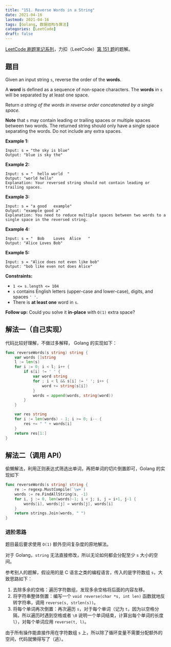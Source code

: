 ```yaml
---
title: "151. Reverse Words in a String"
date: 2021-04-16
lastmod: 2021-04-16
tags: [Golang, 数据结构与算法]
categories: [LeetCode]
draft: false
---
```


[LeetCode 刷题笔记系列](/posts/leetcode/leetcode)，力扣（LeetCode）[第 151 题](https://leetcode-cn.com/problems/reverse-words-in-a-string)的题解。

<!--more-->

## 题目

Given an input string `s`, reverse the order of the **words**.

A **word** is defined as a sequence of non-space characters. The **words** in `s` will be separated by at least one space.

Return _a string of the words in reverse order concatenated by a single space._

**Note** that `s` may contain leading or trailing spaces or multiple spaces between two words. The returned string should only have a single space separating the words. Do not include any extra spaces.

**Example 1:**

```text
Input: s = "the sky is blue"
Output: "blue is sky the"
```

**Example 2:**

```text
Input: s = "  hello world  "
Output: "world hello"
Explanation: Your reversed string should not contain leading or trailing spaces.
```

**Example 3:**

```text
Input: s = "a good   example"
Output: "example good a"
Explanation: You need to reduce multiple spaces between two words to a single space in the reversed string.
```

**Example 4:**

```text
Input: s = "  Bob    Loves  Alice   "
Output: "Alice Loves Bob"
```

**Example 5:**

```text
Input: s = "Alice does not even like bob"
Output: "bob like even not does Alice"
```

**Constraints:**

- `1 <= s.length <= 104`
- `s` contains English letters (upper-case and lower-case), digits, and spaces `' '`.
- There is **at least one** word in `s`.

**Follow up:** Could you solve it **in-place** with `O(1)` extra space?

## 解法一（自己实现）

代码比较好理解，不做过多解释， Golang 的实现如下：

```go
func reverseWords(s string) string {
    var words []string
    l := len(s)
    for i := 0; i < l; i++ {
        if s[i] != ' ' {
            var word string
            for ; i < l && s[i] != ' '; i++ {
                word += string(s[i])
            }
            words = append(words, string(word))
        }
    }

    var res string
    for i := len(words) - 1; i >= 0; i-- {
        res += " " + words[i]
    }
    return res[1:]
}
```

## 解法二（调用 API）

偷懒解法，利用正则表达式筛选出单词，再把单词的切片倒置即可，Golang 的实现如下

```go
func reverseWords(s string) string {
    re := regexp.MustCompile(`\w+`)
    words := re.FindAllString(s, -1)
    for i, j := 0, len(words)-1; i < j; i, j = i+1, j-1 {
        words[i], words[j] = words[j], words[i]
    }
    return strings.Join(words, " ")
}
```

### 进阶思路

题目最后要求使用 `O(1)` 额外空间复杂度的原地解法。

对于 Golang，`string` 无法直接修改，所以无论如何都会分配至少 `s` 大小的空间。

参考别人的题解，假设用的是 C 语言之类的编程语言，传入的是字符数组 `s`，大致思路如下：

1. 去除多余的空格：遍历字符数组，发现多余空格将后面的内容左移。
2. 将字符串整体倒置：编写一个 `void reverse(char *s, int len)` 函数就地反转字符串，调用 `reverse(s, strlen(s))`。
3. 将每个单词再次倒置：再次遍历 `s`，对于每个单词（记为 `t`，因为以空格分隔，所以遍历时遇到空格或者 `\0` 说明一个单词结束，计算出每个单词的长度 `l`），对每个单词应用 `reverse(t, l)`。

由于所有操作能直接作用在字符数组 `s` 上，所以除了循环变量不需要分配额外的空间，代码就懒得写了（逃）。
